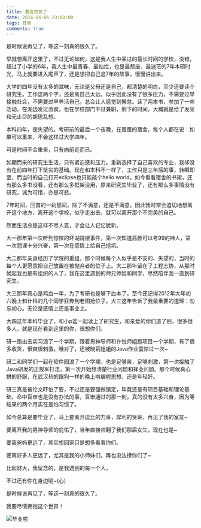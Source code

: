 ```yaml
---
title: 要变校友了
date: 2016-06-06 23:00:00
tags: 其他
comments: true
---
```


是时候说再见了，等这一刻真的很久了。

早就想离开这里了，不过无论如何，这是我人生中呆过的最长时间的学校，没错，超过了小学的6年，我人生中最青春、最灿烂，也是最颓废、最迷茫的7年本硕时光，马上就要进入尾声了，还是想把自己这7年的故事，慢慢讲出来。

大学的四年没有太多的滋味，无论是父母还是自己，都清楚的明白，至少还要读个研究生。工作这两个字，还是离自己太远。似乎因此没有了很多压力，不需要过早接触社会，不需要过早养活自己，总会让人感觉到懈怠。读了两本书，参加了一些活动，在湖边发过酒疯，也在学校部门干过兼职，剩下的时间，大概就是给了发呆和无止尽的胡思乱想。

本科四年，是失望的。考研前的最后一个夜晚，在蛋蛋的宿舍，每个人都在说：如果可以重来，不会这样过大学四年。

可是时间不会重来，只有向前走而已。

如期而来的研究生生活，只有紧迫感和压力。重新选择了自己喜欢的专业，我却没有在前四年打下坚实的基础。现在和本科不一样了，工作只是三年后的事，转瞬即至，而当时的自己打开eclipse也只能敲个hello world。如今看看宿舍的书架，还有那么多书没看，还有那么多框架没用，原来研究生毕业了，还有那么多事情没有研究，诚为可惜，亦是可悲。

7年时间，回首的一刹那间，除了不满意，还是不满意。因此我时常会迫切地想离开这个地方，离开这个学校，似乎走出去，就可以离开那个不完美的自己。

然而生活总是这样不尽人意，才会让人记忆犹新。

大一那年第一次听到惊悚的环湖跳楼事件，第一次知道高数可以考99的神人，第一次翘课十分兴奋，第一次在感情上给自己挖坑。

大二那年亲身经历了学院的重组，那个时候每个人似乎是不安的、失望的，当时的每个人更愿意把自己放置在被抛弃者的位子上。大二那年留在了工程志协，从那时候起我也是有组织的人了，我在这里遇到的师兄师姐和同学，尽然陪伴我一直到研究生。

大三那年真心是鸡血一年，为了考研也是够下血本了，至今还记得2012年大年初六晚上和计科的几个同学狂奔到老图抢位子。大三这年告诉了我最重要的道理：勿忘初心。无论是感情上还是事业上。

大四这年本科毕业了，和小p盆一起读上了研究生，和亲爱的你们道了别，很多很多人，就是现在看到这里的你，很想你们。

研一跑出去实习浪了一个学期，跟着男神导师和许悦师姐跑项目一个学期，有了很多收货，很爽很刺激。哦对了，还被晓莉姐姐的Java作业震惊过一次~

研二和同学们一起在软件园浪了一个学期，也是足够爽，足够刺激，第一次接触了Java研发的正规军打法，第一次开始想清楚行业问题和择业问题。那个时候真心拼的舒服，在武汉热的跟狗一样的晚上啃编程思想，还是年轻好。

研三真是被论文吓怕了要，不过还是要强做镇定，毕竟还是有项目基础和理论基础，命中盲审也是没有办法的事，盲审通过的那一刻，真的没有太多兴奋，因为等结果的两个月实在是怕习惯了。

如今总算是要毕业了，马上要离开逗比的力哥，犀利的贤哥，再见了我的室友~

要离开我的男神导师的庇佑了，当年直接帅翻了我们那届女生，现在也是~

要离爸妈更远了，其实想回家只是想多看看你们。

要离好多人更远了，尤其是我的小师妹们，再也没法撩你们了~

比起财大，我留念的，是我遇到的每一个人。

不过还有你在身边哒~(心)

是时候说再见了，等这一刻真的很久了。

我要尽情拥抱这个世界！

![毕业啦](/images/gradate.jpg)
